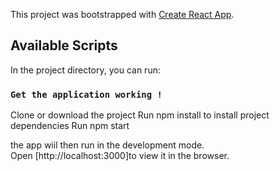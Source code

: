 This project was bootstrapped with [Create React App](https://github.com/facebook/create-react-app).

## Available Scripts

In the project directory, you can run:

### `Get the application working !`

Clone or download the project
Run npm install to install project dependencies
Run npm start

the app wiil then run in the development mode.<br>
Open [http://localhost:3000]to view it in the browser.
